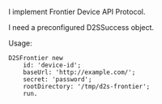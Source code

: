 I implement Frontier Device API Protocol.

I need a preconfigured D2SSuccess object.

Usage:

	D2SFrontier new
		id: 'device-id';
		baseUrl: 'http://example.com/';
		secret: 'password';
		rootDirectory: '/tmp/d2s-frontier';
		run.
